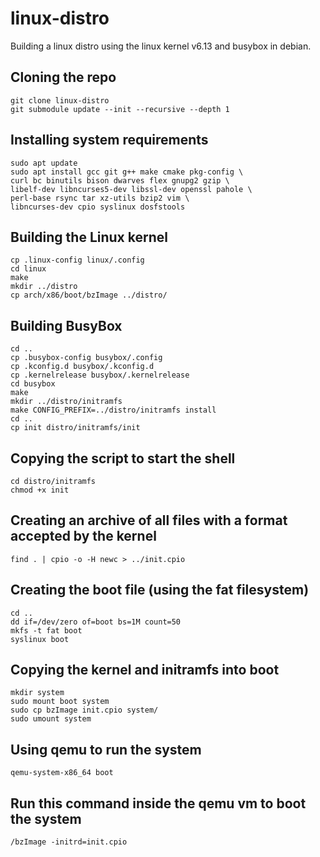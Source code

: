 # linux-distro

Building a linux distro using the linux kernel v6.13 and busybox in debian.

## Cloning the repo
```
git clone linux-distro
git submodule update --init --recursive --depth 1
```

## Installing system requirements
```
sudo apt update
sudo apt install gcc git g++ make cmake pkg-config \
curl bc binutils bison dwarves flex gnupg2 gzip \
libelf-dev libncurses5-dev libssl-dev openssl pahole \
perl-base rsync tar xz-utils bzip2 vim \
libncurses-dev cpio syslinux dosfstools
```

## Building the Linux kernel
```
cp .linux-config linux/.config
cd linux
make
mkdir ../distro
cp arch/x86/boot/bzImage ../distro/
```

## Building BusyBox
```
cd ..
cp .busybox-config busybox/.config
cp .kconfig.d busybox/.kconfig.d
cp .kernelrelease busybox/.kernelrelease
cd busybox
make
mkdir ../distro/initramfs
make CONFIG_PREFIX=../distro/initramfs install
cd ..
cp init distro/initramfs/init
```
## Copying the script to start the shell
```
cd distro/initramfs
chmod +x init
```

## Creating an archive of all files with a format accepted by the kernel
```
find . | cpio -o -H newc > ../init.cpio
```

## Creating the boot file (using the fat filesystem)
```
cd ..
dd if=/dev/zero of=boot bs=1M count=50
mkfs -t fat boot
syslinux boot
```

## Copying the kernel and initramfs into boot
```
mkdir system
sudo mount boot system
sudo cp bzImage init.cpio system/
sudo umount system
```

## Using qemu to run the system
```
qemu-system-x86_64 boot
```

## Run this command inside the qemu vm to boot the system
```
/bzImage -initrd=init.cpio
```